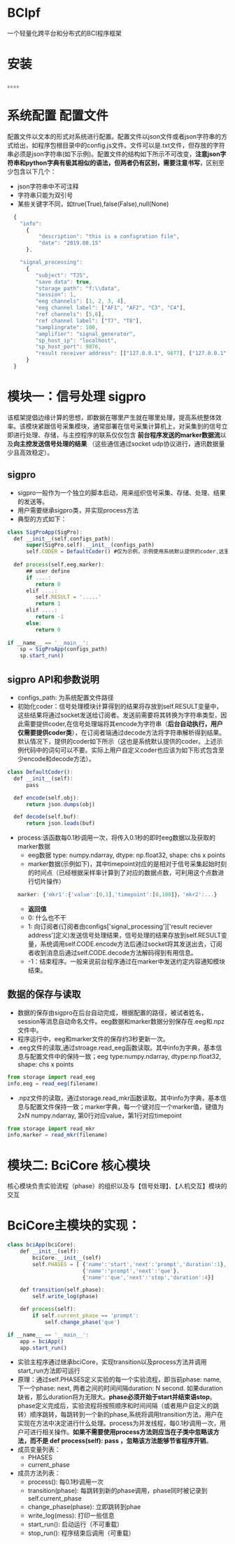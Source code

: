 # BCIpf
一个轻量化跨平台和分布式的BCI程序框架

# 安装
。。。。

# 系统配置 配置文件
配置文件以文本的形式对系统进行配置。配置文件以json文件或者json字符串的方式给出，如程序包根目录中的config.js文件。文件可以是.txt文件，但存放的字符串必须是json字符串(如下示例)。配置文件的结构如下所示不可改变，**注意json字符串和python字典有极其相似的语法，但两者仍有区别，需要注意书写**，区别至少包含以下几个：
  * json字符串中不可注释
  * 字符串只能为双引号
  * 某些关键字不同，如true(True),false(False),null(None)

```javascript
  {
    "info":
      {
          "description": "this is a configration file",
          "date": "2019.08.15"
      },

    "signal_processing":
      {
         "subject": "TJS",
         "save data": true,
         "storage path": "f:\\data",
         "session": 1,
         "eeg channels": [1, 2, 3, 4],
         "eeg channel label": ["AF1", "AF2", "C3", "C4"],
         "ref channels": [5,6],
         "ref channel label": ["T7", "T8"],
         "samplingrate": 100,
         "amplifier": "signal_generator",
         "sp_host_ip": "localhost",
         "sp_host_port": 9876,
         "result receiver address": [["127.0.0.1", 9877], ["127.0.0.1", 9879]]
      }
  }
```

# 模块一：信号处理 sigpro
该框架提倡边缘计算的思想，即数据在哪里产生就在哪里处理，提高系统整体效率。该模块紧跟信号采集模块，通常部署在信号采集计算机上，对采集到的信号立即进行处理、存储，与主控程序的联系仅仅包含 **前台程序发送的marker数据流**以及**向主控发送信号处理的结果** （这些通信通过socket udp协议进行，通讯数据量少且高效稳定）。

## sigpro
  * sigpro一般作为一个独立的脚本启动，用来组织信号采集、存储、处理、结果的发送等。
  * 用户需要继承sigpro类，并实现process方法
  * 典型的方式如下：
  ```javascript
  class SigProApp(SigPro):
    def __init__(self,configs_path):
        super(SigPro,self).__init__(configs_path)
        self.CODER = DefaultCoder() #仅为示例，示例使用系统默认提供的coder,这里应为用户自定义coder。否则该行代码可以不要。
    
    def process(self,eeg,marker):
        ## user define
        if ....:
           return 0
        elif ....:
           self.RESULT = '.....'
           return 1
        elif ....:
           return -1
        else:
           return 0
        
  if __name__ == '__main__':
      sp = SigProApp(configs_path)
      sp.start_run()
  ```
  
## sigpro API和参数说明
  * configs_path: 为系统配置文件路径
  * 初始化coder：信号处理模块计算得到的结果将存放到self.RESULT变量中，这些结果将通过socket发送给订阅者。发送前需要将其转换为字符串类型，因此需要提供coder,在信号处理端将其encode为字符串（**后台自动执行，用户仅需要提供coder类**），在订阅者端通过decode方法将字符串解析得到结果。默认情况下，提供的coder如下所示（这也是系统默认提供的coder。上述示例代码中的词句可以不要。实际上用户自定义coder也应该为如下形式包含至少encode和decode方法）。
  ```javascript
  class DefaultCoder():
    def __init__(self):
        pass

    def encode(self,obj):
        return json.dumps(obj)

    def decode(self,buf):
        return json.loads(buf)
  ```
  * process:该函数每0.1秒调用一次，将传入0.1秒的即时eeg数据以及获取的marker数据
    * eeg数据 type: numpy.ndarray, dtype: np.float32, shape: chs x points
    * marker数据(示例如下)，其中timepoint对应的是相对于信号采集起始时刻的时间点（已经根据采样率计算到了对应的数据点数，可利用这个点数进行切片操作）
    ```javascript
    marker: {'mkr1':{'value':[0,1],'timepoint':[0,100]}，'mkr2':...}
    ```
    * **返回值**
    * 0: 什么也不干
    * 1: 向订阅者(订阅者由configs['signal_processing']['result reciever address']定义)发送信号处理结果，信号处理的结果存放到self.RESULT变量，系统调用self.CODE.encode方法后通过socket将其发送出去，订阅者收到消息后通过self.CODE.decode方法解码得到有用信息。
    * -1：结束程序。一般来说前台程序通过在marker中发送约定内容通知模块结束。
 
## 数据的保存与读取
  * 数据的保存由sigpro在后台自动完成，根据配置的路径，被试者姓名，session等消息自动命名文件。eeg数据和marker数据分别保存在.eeg和.npz文件中。
  * 程序运行中，eeg和marker文件的保存约3秒更新一次。
  * .eeg文件的读取,通过stroage.read_eeg函数读取。其中info为字典，基本信息与配置文件中的保持一致；eeg type:numpy.ndarray, dtype:np.float32, shape: chs x points
  ```javascript
  from storage import read_eeg
  info,eeg = read_eeg(filename)
  ```
  * .npz文件的读取，通过storage.read_mkr函数读取。其中info为字典，基本信息与配置文件保持一致；marker字典，每一个键对应一个marker值，键值为2xN numpy.ndarray, 第0行对应value，第1行对应timepoint
  ```javascript
  from storage import read_mkr
  info,marker = read_mkr(filename)
  ```
  
# 模块二: BciCore 核心模块
核心模块负责实验流程（phase）的组织以及与【信号处理】、【人机交互】模块的交互
# BciCore主模块的实现：
```javascript
class bciApp(bciCore):
    def __init__(self):
        bciCore.__init__(self)
        self.PHASES = [ {'name':'start','next':'prompt','duration':1},
                        {'name':'prompt','next':'que'},
                        {'name':'que','next':'stop','duration':4}]

    def transition(self,phase):
        self.write_log(phase)

    def process(self):
        if self.current_phase == 'prompt':
            self.change_phase('que')

if __name__ == '__main__':
    app = bciApp()
    app.start_run()
```
 * 实验主程序通过继承bciCore，实现transition以及process方法并调用start_run方法即可运行
 * 原理：通过self.PHASES定义实验的每一个实验流程，即当前phase: name, 下一个phase: next, 两者之间的时间间隔duration: N second. 如果duration缺省，那么duration将为无限大。**phase必须开始于start并结束语stop**。phase定义完成后，实验流程将按照顺序和时间间隔（或者用户自定义的跳转）顺序跳转，每跳转到一个新的phase,系统将调用transition方法，用户在实现在方法中决定进行什么处理。process为并发线程，每0.1秒调用一次，用户可进行相关操作。**如果不需要使用process方法则应当在子类中忽略该方法，而不是 def process(self): pass ，忽略该方法能够节省程序开销**。
 * 成员变量列表：
   * PHASES
   * current_phase
 * 成员方法列表：
   * process(): 每0.1秒调用一次
   * transition(phase): 每跳转到新的phase调用，phase同时被记录到self.current_phase
   * change_phase(phase): 立即跳转到phae
   * write_log(mess): 打印一些信息
   * start_run(): 启动运行（不可重载）
   * stop_run(): 程序结束后调用（可重载）



